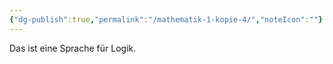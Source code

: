 ```yaml
---
{"dg-publish":true,"permalink":"/mathematik-1-kopie-4/","noteIcon":""}
---
```


Das ist eine Sprache für Logik.